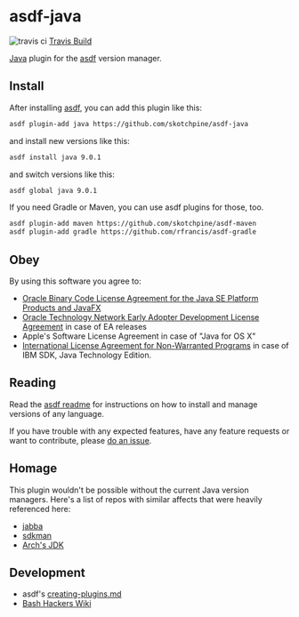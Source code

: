 # asdf-java

![travis ci](https://travis-ci.org/skotchpine/asdf-java.svg?branch=master)
[Travis Build](https://travis-ci.org/skotchpine/asdf-java)

[Java](https://www.java.com/en/) plugin for the [asdf](https://github.com/asdf-vm/asdf) version manager.

## Install

After installing [asdf](https://github.com/asdf-vm/asdf),
you can add this plugin like this:

```bash
asdf plugin-add java https://github.com/skotchpine/asdf-java
```

and install new versions like this:

```bash
asdf install java 9.0.1
```

and switch versions like this:

```bash
asdf global java 9.0.1
```

If you need Gradle or Maven, you can use asdf plugins for those, too.

```bash
asdf plugin-add maven https://github.com/skotchpine/asdf-maven
asdf plugin-add gradle https://github.com/rfrancis/asdf-gradle
```

## Obey

By using this software you agree to:

- [Oracle Binary Code License Agreement for the Java SE Platform Products and JavaFX](http://www.oracle.com/technetwork/java/javase/terms/license/index.html)
- [Oracle Technology Network Early Adopter Development License Agreement](http://www.oracle.com/technetwork/licenses/ea-license-noexhibits-1938914.html) in case of EA releases
- Apple's Software License Agreement in case of "Java for OS X"
- [International License Agreement for Non-Warranted Programs](http://www14.software.ibm.com/cgi-bin/weblap/lap.pl?la_formnum=&li_formnum=L-PMAA-A3Z8P2&l=en) in case of IBM SDK, Java Technology Edition.

## Reading

Read the [asdf readme](https://github.com/asdf-vm/asdf)
for instructions on how to install and manage versions of any language.

If you have trouble with any expected features,
have any feature requests or want to contribute,
please [do an issue](https://github.com/skotchpine/asdf-java/issues).

## Homage

This plugin wouldn't be possible without the current Java version managers.
Here's a list of repos with similar affects that were heavily referenced here:

- [jabba](https://github.com/hsyiko/jabba)
- [sdkman](https://github.com/sdkman/sdkman-cli)
- [Arch's JDK](https://aur.archlinux.org/packages/jdk/)

## Development

- asdf's [creating-plugins.md](https://github.com/asdf-vm/asdf/blob/master/docs/creating-plugins.md)
- [Bash Hackers Wiki](http://wiki.bash-hackers.org/)
